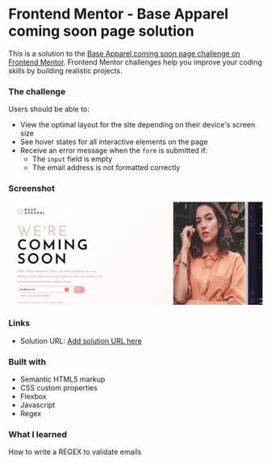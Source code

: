 # Frontend Mentor - Base Apparel coming soon page solution

This is a solution to the [Base Apparel coming soon page challenge on Frontend Mentor](https://www.frontendmentor.io/challenges/base-apparel-coming-soon-page-5d46b47f8db8a7063f9331a0). Frontend Mentor challenges help you improve your coding skills by building realistic projects. 

### The challenge

Users should be able to:

- View the optimal layout for the site depending on their device's screen size
- See hover states for all interactive elements on the page
- Receive an error message when the `form` is submitted if:
  - The `input` field is empty
  - The email address is not formatted correctly

### Screenshot

![](./src/images/screenshot.PNG)

### Links

- Solution URL: [Add solution URL here](https://your-solution-url.com)

### Built with

- Semantic HTML5 markup
- CSS custom properties
- Flexbox
- Javascript
- Regex

### What I learned

How to write a REGEX to validate emails
